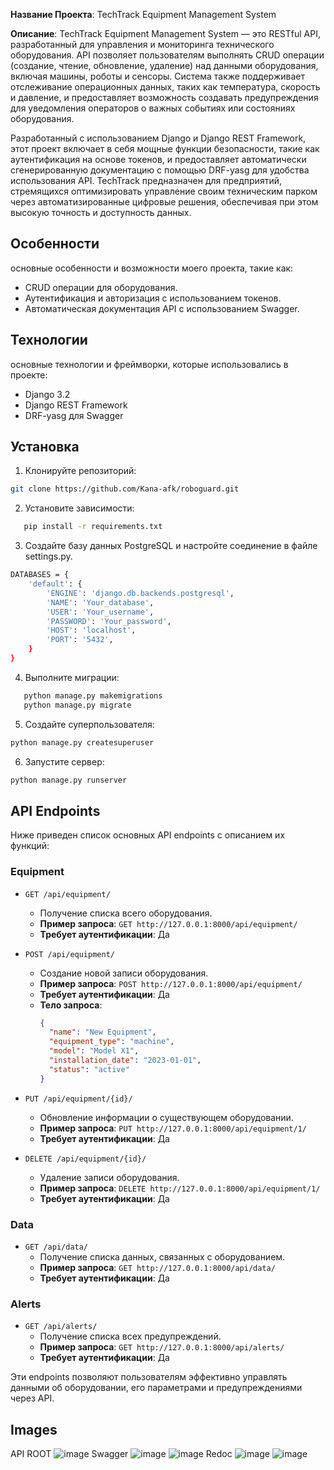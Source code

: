 **Название Проекта**: TechTrack Equipment Management System

**Описание**:
TechTrack Equipment Management System — это RESTful API, разработанный для управления и мониторинга технического оборудования. API позволяет пользователям выполнять CRUD операции (создание, чтение, обновление, удаление) над данными оборудования, включая машины, роботы и сенсоры. Система также поддерживает отслеживание операционных данных, таких как температура, скорость и давление, и предоставляет возможность создавать предупреждения для уведомления операторов о важных событиях или состояниях оборудования.

Разработанный с использованием Django и Django REST Framework, этот проект включает в себя мощные функции безопасности, такие как аутентификация на основе токенов, и предоставляет автоматически сгенерированную документацию с помощью DRF-yasg для удобства использования API. TechTrack предназначен для предприятий, стремящихся оптимизировать управление своим техническим парком через автоматизированные цифровые решения, обеспечивая при этом высокую точность и доступность данных.

## Особенности

основные особенности и возможности моего проекта, такие как:
- CRUD операции для оборудования.
- Аутентификация и авторизация с использованием токенов.
- Автоматическая документация API с использованием Swagger.

## Технологии

основные технологии и фреймворки, которые использовались в проекте:
- Django 3.2
- Django REST Framework
- DRF-yasg для Swagger

## Установка
1. Клонируйте репозиторий:
```bash
git clone https://github.com/Kana-afk/roboguard.git

```
2. Установите зависимости:
```bash
   pip install -r requirements.txt
```
3. Создайте базу данных PostgreSQL и настройте соединение в файле settings.py.
```bash
DATABASES = {
    'default': {
        'ENGINE': 'django.db.backends.postgresql',
        'NAME': 'Your_database',
        'USER': 'Your_username',
        'PASSWORD': 'Your_password',
        'HOST': 'localhost',
        'PORT': '5432',
    }
}
```
4. Выполните миграции:
```bash
   python manage.py makemigrations
   python manage.py migrate
```
5. Создайте суперпользователя:
```bash
python manage.py createsuperuser
```
6. Запустите сервер:
```bash
python manage.py runserver
```
## API Endpoints

Ниже приведен список основных API endpoints с описанием их функций:

### Equipment

- `GET /api/equipment/`
  - Получение списка всего оборудования.
  - **Пример запроса**: `GET http://127.0.0.1:8000/api/equipment/`
  - **Требует аутентификации**: Да

- `POST /api/equipment/`
  - Создание новой записи оборудования.
  - **Пример запроса**: `POST http://127.0.0.1:8000/api/equipment/`
  - **Требует аутентификации**: Да
  - **Тело запроса**:
    ```json
    {
      "name": "New Equipment",
      "equipment_type": "machine",
      "model": "Model X1",
      "installation_date": "2023-01-01",
      "status": "active"
    }
    ```

- `PUT /api/equipment/{id}/`
  - Обновление информации о существующем оборудовании.
  - **Пример запроса**: `PUT http://127.0.0.1:8000/api/equipment/1/`
  - **Требует аутентификации**: Да

- `DELETE /api/equipment/{id}/`
  - Удаление записи оборудования.
  - **Пример запроса**: `DELETE http://127.0.0.1:8000/api/equipment/1/`
  - **Требует аутентификации**: Да

### Data

- `GET /api/data/`
  - Получение списка данных, связанных с оборудованием.
  - **Пример запроса**: `GET http://127.0.0.1:8000/api/data/`
  - **Требует аутентификации**: Да

### Alerts

- `GET /api/alerts/`
  - Получение списка всех предупреждений.
  - **Пример запроса**: `GET http://127.0.0.1:8000/api/alerts/`
  - **Требует аутентификации**: Да

Эти endpoints позволяют пользователям эффективно управлять данными об оборудовании, его параметрами и предупреждениями через API.


## Images 
API ROOT 
![image](https://github.com/Kana-afk/roboguard/assets/73513054/73cb6814-dddd-4722-8106-c2572da732e9)
Swagger 
![image](https://github.com/Kana-afk/roboguard/assets/73513054/6f8e7e65-20d0-4b11-bdbd-9abb8990fa55)
![image](https://github.com/Kana-afk/roboguard/assets/73513054/c6f2347f-670f-4ce6-8baf-e26e720774e5)
Redoc 
![image](https://github.com/Kana-afk/roboguard/assets/73513054/c3cae646-308c-4237-87e8-31282f0ae6d4)
![image](https://github.com/Kana-afk/roboguard/assets/73513054/ee059b46-d78c-4872-8964-fec66270bbc3)







